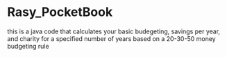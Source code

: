 # Rasy_PocketBook
this is a java code that calculates your basic budegeting, savings per year, and charity for a specified number of years based on a 20-30-50 money budgeting rule
